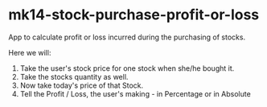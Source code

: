 # mk14-stock-purchase-profit-or-loss
 App to calculate profit or loss incurred during the purchasing of stocks.

 Here we will:
1. Take the user's stock price for one stock when she/he bought it.
2. Take the stocks quantity as well.
3. Now take today's price of that Stock.
4. Tell the Profit / Loss, the user's making - in Percentage or in Absolute
